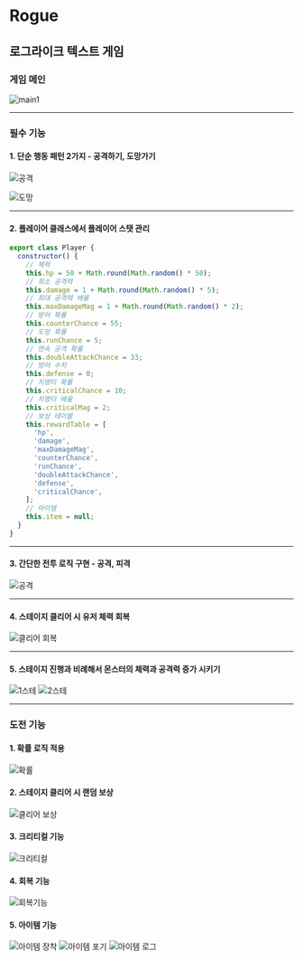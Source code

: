 # Rogue

## 로그라이크 텍스트 게임

### 게임 메인

![main1](https://github.com/user-attachments/assets/b6abc2b8-29f8-4d21-8485-d595c1f54f5a)

---

### 필수 기능

#### 1. 단순 행동 패턴 2가지 - 공격하기, 도망가기

![공격](https://github.com/user-attachments/assets/aa129561-79b3-45da-942d-1e380be40ea8)

![도망](https://github.com/user-attachments/assets/0fddec2a-334d-4b8f-bfe4-e53fc6f7130d)

---
#### 2. 플레이어 클래스에서 플레이어 스탯 관리
```js
export class Player {
  constructor() {
    // 체력
    this.hp = 50 + Math.round(Math.random() * 50);
    // 최소 공격력
    this.damage = 1 + Math.round(Math.random() * 5);
    // 최대 공격력 배율
    this.maxDamageMag = 1 + Math.round(Math.random() * 2);
    // 방어 확률
    this.counterChance = 55;
    // 도망 확률
    this.runChance = 5;
    // 연속 공격 확률
    this.doubleAttackChance = 33;
    // 방어 수치
    this.defense = 0;
    // 치명타 확률
    this.criticalChance = 10;
    // 치명타 배율
    this.criticalMag = 2;
    // 보상 테이블
    this.rewardTable = [
      'hp',
      'damage',
      'maxDamageMag',
      'counterChance',
      'runChance',
      'doubleAttackChance',
      'defense',
      'criticalChance',
    ];
    // 아이템
    this.item = null;
  }
}
```

---
#### 3. 간단한 전투 로직 구현 - 공격, 피격
![공격](https://github.com/user-attachments/assets/aa129561-79b3-45da-942d-1e380be40ea8)

---
#### 4. 스테이지 클리어 시 유저 체력 회복
![클리어 회복](https://github.com/user-attachments/assets/91bdbdab-f6b6-47c4-b150-be3e2439bb00)

---
#### 5. 스테이지 진행과 비례해서 몬스터의 체력과 공격력 증가 시키기
![1스테](https://github.com/user-attachments/assets/c3d315d8-ef09-4f35-baa3-b386418d8cd5)
![2스테](https://github.com/user-attachments/assets/f90ca3fe-0b5a-4df1-880a-d36db5413494)

---
### 도전 기능

#### 1. 확률 로직 적용
![확률](https://github.com/user-attachments/assets/c01711d1-9883-4240-b2d9-38e3cc0c01e2)

#### 2. 스테이지 클리어 시 랜덤 보상
![클리어 보상](https://github.com/user-attachments/assets/d4bcb366-127a-4df8-a5ab-f33eb92b1ce1)


#### 3. 크리티컬 기능
![크리티컬](https://github.com/user-attachments/assets/a4918519-62a6-4c72-a340-eeca9a72f9f8)

#### 4. 회복 기능
![회복기능](https://github.com/user-attachments/assets/bc60c20f-9b3a-400e-b663-2980cd6d2f67)

#### 5. 아이템 기능
![아이템 장착](https://github.com/user-attachments/assets/be530cb3-bdfa-46bb-b641-cafac2a4de3d)
![아이템 포기](https://github.com/user-attachments/assets/b5f8dc27-e839-49e2-8e18-bd1aabd644a4)
![아이템 로그](https://github.com/user-attachments/assets/9bcb883f-862b-4c88-acf6-a724865c593b)
